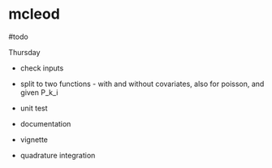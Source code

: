 # mcleod

#todo

Thursday

- check inputs
- split to two functions - with and without covariates, also for poisson, and given P_k_i
- unit test
- documentation
- vignette

- quadrature integration


